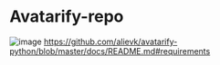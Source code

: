 # Avatarify-repo
![image](https://user-images.githubusercontent.com/75305634/235898182-a83ac1fd-ce58-4a7b-ad43-57cb6c18e016.png)
https://github.com/alievk/avatarify-python/blob/master/docs/README.md#requirements
